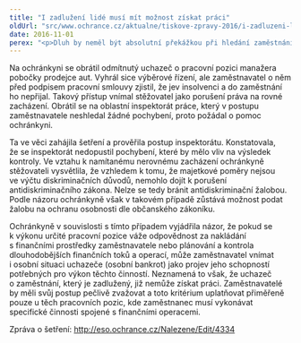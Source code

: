 ```yaml
---
title: "I zadlužení lidé musí mít možnost získat práci"
oldUrl: "src/www.ochrance.cz/aktualne/tiskove-zpravy-2016/i-zadluzeni-lide-musi-mit-moznost-ziskat-praci"
date: 2016-11-01
perex: "<p>Dluh by neměl být absolutní překážkou při hledání zaměstnání. Pokud nejde o pracovní pozici, v níž by zaměstnanec nakládal s penězi a mohl pro zaměstnavatele představovat určité riziko, nemělo by obecně platit, že zadlužení lidé nezískají práci. Konstatovala to veřejná ochránkyně práv v případu, o němž informovala i Poslaneckou sněmovnu v rámci pravidelné zprávy o činnosti.</p>"
---
```


<!-- imported from the old website -->

<p>Na ochránkyni se obrátil odmítnutý uchazeč o pracovní pozici manažera pobočky prodejce aut. Vyhrál sice výběrové řízení, ale zaměstnavatel o něm před podpisem pracovní smlouvy zjistil, že jev insolvenci a do zaměstnání ho nepřijal. Takový přístup vnímal stěžovatel jako porušení práva na rovné zacházení. Obrátil se na oblastní inspektorát práce, který v postupu zaměstnavatele neshledal žádné pochybení, proto požádal o pomoc ochránkyni.</p> <p>Ta ve věci zahájila šetření a prověřila postup inspektorátu. Konstatovala, že se inspektorát nedopustil pochybení, které by mělo vliv na výsledek kontroly. Ve vztahu k namítanému nerovnému zacházení ochránkyně stěžovateli vysvětlila, že vzhledem k tomu, že majetkové poměry nejsou ve výčtu diskriminačních důvodů, nemohlo dojít k porušení antidiskriminačního zákona. Nelze se tedy bránit antidiskriminační žalobou. Podle názoru ochránkyně však v takovém případě zůstává možnost podat žalobu na ochranu osobnosti dle občanského zákoníku.</p> <p>Ochránkyně v souvislosti s tímto případem vyjádřila názor, že pokud se k výkonu určité pracovní pozice váže odpovědnost za nakládání s finančními prostředky zaměstnavatele nebo plánování a kontrola dlouhodobějších finančních toků a operací, může zaměstnavatel vnímat i osobní situaci uchazeče (osobní bankrot) jako projev jeho schopností potřebných pro výkon těchto činností. Neznamená to však, že uchazeč o zaměstnání, který je zadlužený, již nemůže získat práci. Zaměstnavatelé by měli svůj postup pečlivě zvažovat a toto kritérium uplatňovat přiměřeně pouze u těch pracovních pozic, kde zaměstnanec musí vykonávat specifické činnosti spojené s finančními operacemi. </p><p> Zpráva o šetření: <a title="Otevření do nového okna" href="http://eso.ochrance.cz/Nalezene/Edit/4334" target="_blank">http://eso.ochrance.cz/Nalezene/Edit/4334</a> <img alt="" src="https://www.ochrance.cz/typo3/ext/od_linkdesc/icons/external.gif" class="od_linkdesc_icon_external" /></p>
